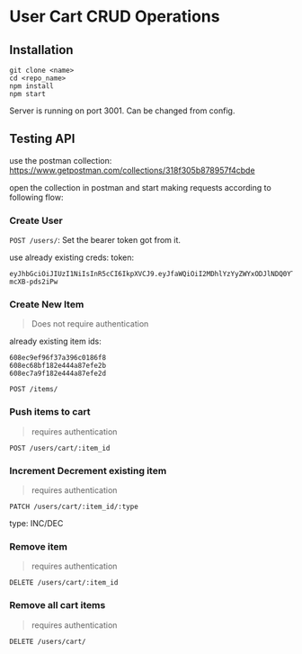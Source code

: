 # User Cart CRUD Operations

## Installation

```
git clone <name>
cd <repo_name>
npm install
npm start
```

Server is running on port 3001. Can be changed from config.

## Testing API

use the postman collection: https://www.getpostman.com/collections/318f305b878957f4cbde

open the collection in postman and start making requests according to following flow:

### Create User

`POST /users/`: Set the bearer token got from it.

use already existing creds: 
token:

```
eyJhbGciOiJIUzI1NiIsInR5cCI6IkpXVCJ9.eyJfaWQiOiI2MDhlYzYyZWYxODJlNDQ0YTg3ZWZlMjkiLCJpYXQiOjE2MTk5Njk1ODN9.qaA0GW996mPnxEOp8ug6CXZCzWAUrN-mcXB-pds2iPw
```

### Create New Item

> Does not require authentication

already existing item ids: 

```
608ec9ef96f37a396c0186f8
608ec68bf182e444a87efe2b
608ec7a9f182e444a87efe2d
```

`POST /items/`

### Push items to cart

> requires authentication

`POST /users/cart/:item_id`

### Increment Decrement existing item

> requires authentication

`PATCH /users/cart/:item_id/:type`

type: INC/DEC

### Remove item 

> requires authentication

`DELETE /users/cart/:item_id`

### Remove all cart items

> requires authentication

`DELETE /users/cart/`

